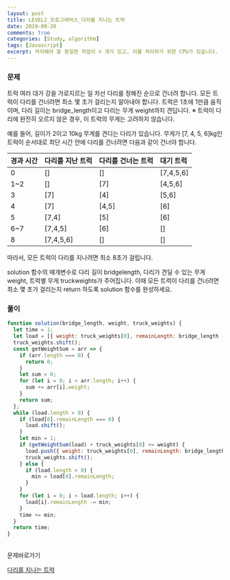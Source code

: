 ```yaml
---
layout: post
title: LEVEL2_프로그래머스_다리를 지나는 트럭
date: 2019-09-20
comments: true
categories: [Study, algorithm]
tags: [Javascript]
excerpt: 처리해야 할 동일한 작업이 n 개가 있고, 이를 처리하기 위한 CPU가 있습니다.
---
```


### 문제

트럭 여러 대가 강을 가로지르는 일 차선 다리를 정해진 순으로 건너려 합니다. 모든 트럭이 다리를 건너려면 최소 몇 초가 걸리는지 알아내야 합니다. 트럭은 1초에 1만큼 움직이며, 다리 길이는 bridge_length이고 다리는 무게 weight까지 견딥니다.
※ 트럭이 다리에 완전히 오르지 않은 경우, 이 트럭의 무게는 고려하지 않습니다.

예를 들어, 길이가 2이고 10kg 무게를 견디는 다리가 있습니다. 무게가 [7, 4, 5, 6]kg인 트럭이 순서대로 최단 시간 안에 다리를 건너려면 다음과 같이 건너야 합니다.

| 경과 시간 | 다리를 지난 트럭 | 다리를 건너는 트럭 | 대기 트럭 |
| :-------- | :--------------- | :----------------- | :-------- |
| 0         | []               | []                 | [7,4,5,6] |
| 1~2       | []               | [7]                | [4,5,6]   |
| 3         | [7]              | [4]                | [5,6]     |
| 4         | [7]              | [4,5]              | [6]       |
| 5         | [7,4]            | [5]                | [6]       |
| 6~7       | [7,4,5]          | [6]                | []        |
| 8         | [7,4,5,6]        | []                 | []        |

따라서, 모든 트럭이 다리를 지나려면 최소 8초가 걸립니다.

solution 함수의 매개변수로 다리 길이 bridgelength, 다리가 견딜 수 있는 무게 weight, 트럭별 무게 truckweights가 주어집니다. 이때 모든 트럭이 다리를 건너려면 최소 몇 초가 걸리는지 return 하도록 solution 함수를 완성하세요.

### 풀이

```javascript
function solution(bridge_length, weight, truck_weights) {
  let time = 1;
  let load = [{ weight: truck_weights[0], remainLength: bridge_length - 1 }];
  truck_weights.shift();
  const getWeightSum = arr => {
    if (arr.length === 0) {
      return 0;
    }
    let sum = 0;
    for (let i = 0; i < arr.length; i++) {
      sum += arr[i].weight;
    }
    return sum;
  };
  while (load.length > 0) {
    if (load[0].remainLength === 0) {
      load.shift();
    }
    let min = 1;
    if (getWeightSum(load) + truck_weights[0] <= weight) {
      load.push({ weight: truck_weights[0], remainLength: bridge_length });
      truck_weights.shift();
    } else {
      if (load.length > 0) {
        min = load[0].remainLength;
      }
    }
    for (let i = 0; i < load.length; i++) {
      load[i].remainLength -= min;
    }
    time += min;
  }
  return time;
}
```

<br>
<span class="reference">문제바로가기</span>

[다리를 지나는 트럭](https://programmers.co.kr/learn/courses/30/lessons/42583)
